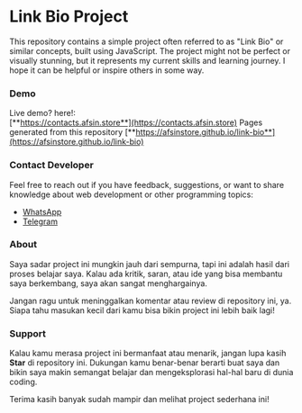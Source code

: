 # Link Bio Project  

This repository contains a simple project often referred to as "Link Bio" or similar concepts, built using JavaScript. The project might not be perfect or visually stunning, but it represents my current skills and learning journey. I hope it can be helpful or inspire others in some way.  

### Demo  
Live demo? here!:  
[**https://contacts.afsin.store**](https://contacts.afsin.store)
Pages generated from this repository
[**https://afsinstore.github.io/link-bio**](https://afsinstore.github.io/link-bio)

### Contact Developer  
Feel free to reach out if you have feedback, suggestions, or want to share knowledge about web development or other programming topics:  
- [WhatsApp](https://wa.me/6283873123398)  
- [Telegram](https://t.me/afsin_store)  

### About  
Saya sadar project ini mungkin jauh dari sempurna, tapi ini adalah hasil dari proses belajar saya. Kalau ada kritik, saran, atau ide yang bisa membantu saya berkembang, saya akan sangat menghargainya.  

Jangan ragu untuk meninggalkan komentar atau review di repository ini, ya. Siapa tahu masukan kecil dari kamu bisa bikin project ini lebih baik lagi!  

### Support  
Kalau kamu merasa project ini bermanfaat atau menarik, jangan lupa kasih **Star** di repository ini. Dukungan kamu benar-benar berarti buat saya dan bikin saya makin semangat belajar dan mengeksplorasi hal-hal baru di dunia coding.  

Terima kasih banyak sudah mampir dan melihat project sederhana ini!
